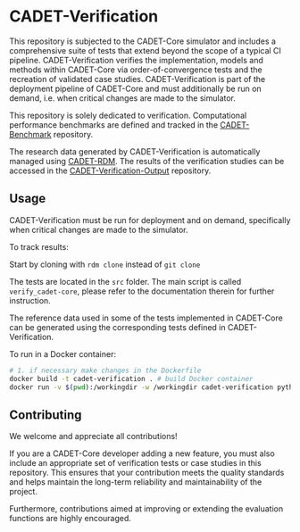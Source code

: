 # CADET-Verification

This repository is subjected to the CADET-Core simulator and includes a comprehensive suite of tests that extend beyond the scope of a typical CI pipeline.
CADET-Verification verifies the implementation, models and methods within CADET-Core via order-of-convergence tests and the recreation of validated case studies.
CADET-Verification is part of the deployment pipeline of CADET-Core and must additionally be run on demand, i.e. when critical changes are made to the simulator.

This repository is solely dedicated to verification.
Computational performance benchmarks are defined and tracked in the [CADET-Benchmark](https://github.com/cadet/CADET-Benchmark) repository.

The research data generated by CADET-Verification is automatically managed using [CADET-RDM](https://jugit.fz-juelich.de/IBG-1/ModSim/cadet/CADET-RDM).
The results of the verification studies can be accessed in the [CADET-Verification-Output](https://github.com/cadet/CADET-Verification-Output) repository.


## Usage

CADET-Verification must be run for deployment and on demand, specifically when critical changes are made to the simulator.

To track results: 

Start by cloning with `rdm clone` instead of `git clone`

The tests are located in the `src` folder.
The main script is called `verify_cadet-core`, please refer to the documentation therein for further instruction.

The reference data used in some of the tests implemented in CADET-Core can be generated using the corresponding tests defined in CADET-Verification.

To run in a Docker container:
```bash
# 1. if necessary make changes in the Dockerfile
docker build -t cadet-verification . # build Docker container
docker run -v $(pwd):/workingdir -w /workingdir cadet-verification python src/test_cadet_core/verify_cadet-core.py
```


## Contributing

We welcome and appreciate all contributions!

If you are a CADET-Core developer adding a new feature, you must also include an appropriate set of verification tests or case studies in this repository.
This ensures that your contribution meets the quality standards and helps maintain the long-term reliability and maintainability of the project.

Furthermore, contributions aimed at improving or extending the evaluation functions are highly encouraged.
